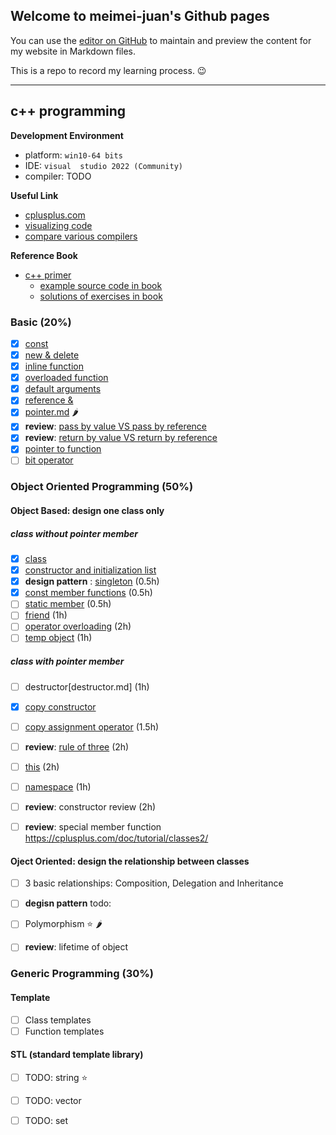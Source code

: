 ## Welcome to meimei-juan's Github pages

You can use the [editor on GitHub](https://github.com/meimeijuan/meimeijuan.github.io/edit/main/README.md) to maintain and preview the content for my website in Markdown files.

This is a repo to record my learning process. 😉

---

## c++ programming

**Development Environment**
- platform: `win10-64 bits`
- IDE: `visual  studio 2022 (Community)`
- compiler: TODO

**Useful Link**
- [cplusplus.com](https://cplusplus.com/)
- [visualizing code](https://pythontutor.com/)
- [compare various compilers](https://godbolt.org/)


**Reference Book**
- [c++ primer](https://zhjwpku.com/assets/pdf/books/C++.Primer.5th.Edition_2013.pdf)
    - [example source code in book](https://www.informit.com/store/c-plus-plus-primer-9780321714114)
    - [solutions of exercises in book](https://github.com/jaege/Cpp-Primer-5th-Exercises)

### Basic (20%)

- [X] [const](./cpp/const.md)
- [X] [new & delete](./cpp/new_delete.md)
- [X] [inline function](./cpp/inlineFunction.md)
- [X] [overloaded function](./cpp/overloadedFunction.md)
- [X] [default arguments](./cpp/defaultArguments.md)
- [X] [reference &](./cpp/Reference.md)
- [X] [pointer.md](./cpp/pointer.md) :hot_pepper:
- [X] **review**: [pass by value VS pass by reference](./cpp/passParameter.md)
- [X] **review**: [return by value VS return by reference](./cpp/returnType.md)
- [X] [pointer to function](./cpp/pointerToFunction.md)
- [ ] [bit operator](./cpp/bit.md)

### Object Oriented Programming (50%)

#### Object Based: design one class only

##### class without pointer member

- [X] [class](./cpp/class.md)
- [X] [constructor and initialization list](./cpp/constructor.md) 
- [X]  **design pattern** : [singleton](./cpp/singleton.md) (0.5h)
- [X] [const member functions](./cpp/constMemberFunction.md) (0.5h)
- [ ]  [static member](./cpp/staticMember.md) (0.5h)
- [ ]  [friend](./cpp/friend.md) (1h)
- [ ]  [operator overloading](./cpp/operatorOverloading.md) (2h)
- [ ]  [temp object](./cpp/tempOjbect.md) (1h)

##### class with pointer member

- [ ] destructor[destructor.md] (1h)
- [X] [copy constructor](./cpp/copy_constructor.md)
- [ ] [copy assignment operator](./cpp/copyAssignmentOperator.md) (1.5h)
- [ ] **review**: [rule of three](ruleOfThree.md) (2h)
- [ ] [this](./cpp/this.md) (2h)
- [ ] [namespace](./cpp/namespace.md) (1h)
- [ ] **review**: constructor review (2h)
- [ ] **review**: special member function  https://cplusplus.com/doc/tutorial/classes2/


#### Oject Oriented: design the relationship between classes

- [ ] 3 basic relationships: Composition, Delegation and Inheritance
- [ ] **degisn pattern** todo:
- [ ] Polymorphism :star: :hot_pepper:
- [ ] **review**: lifetime of object


### Generic Programming (30%)

#### Template

- [ ] Class templates
- [ ] Function templates

#### STL (standard template library)

- [ ] TODO: string :star:
- [ ] TODO: vector
- [ ] TODO: set
 

